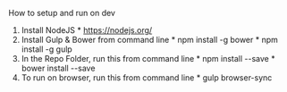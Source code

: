 How to setup and run on dev

1. Install NodeJS
       * https://nodejs.org/
1. Install Gulp & Bower from command line
       * npm install -g bower
       * npm install -g gulp
1. In the Repo Folder, run this from command line
       * npm install --save
       * bower install --save
1. To run on browser, run this from command line
       * gulp browser-sync